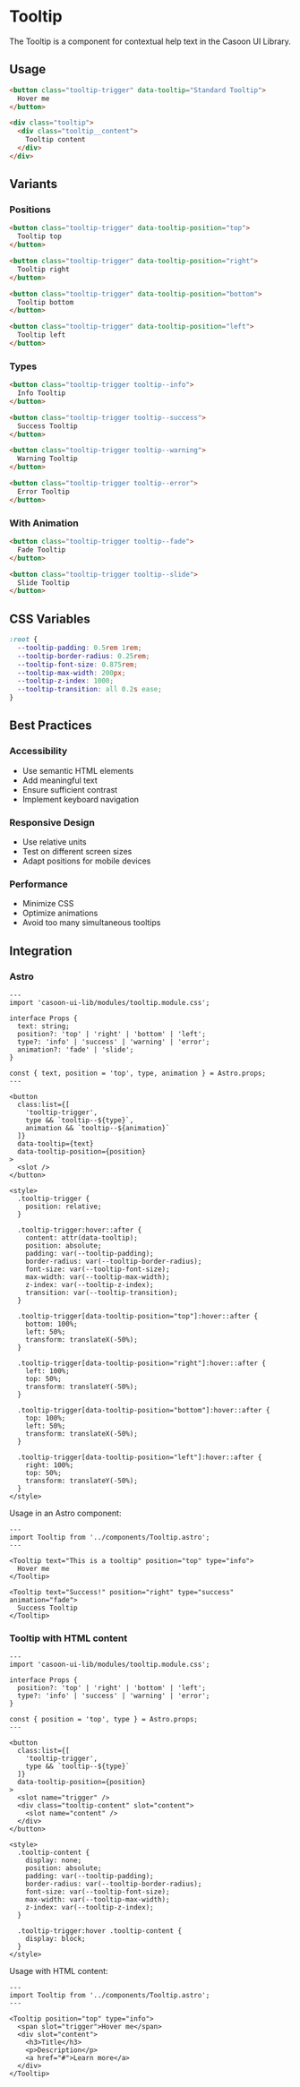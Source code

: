# Tooltip

The Tooltip is a component for contextual help text in the Casoon UI Library.

## Usage

```html
<button class="tooltip-trigger" data-tooltip="Standard Tooltip">
  Hover me
</button>

<div class="tooltip">
  <div class="tooltip__content">
    Tooltip content
  </div>
</div>
```

## Variants

### Positions

```html
<button class="tooltip-trigger" data-tooltip-position="top">
  Tooltip top
</button>

<button class="tooltip-trigger" data-tooltip-position="right">
  Tooltip right
</button>

<button class="tooltip-trigger" data-tooltip-position="bottom">
  Tooltip bottom
</button>

<button class="tooltip-trigger" data-tooltip-position="left">
  Tooltip left
</button>
```

### Types

```html
<button class="tooltip-trigger tooltip--info">
  Info Tooltip
</button>

<button class="tooltip-trigger tooltip--success">
  Success Tooltip
</button>

<button class="tooltip-trigger tooltip--warning">
  Warning Tooltip
</button>

<button class="tooltip-trigger tooltip--error">
  Error Tooltip
</button>
```

### With Animation

```html
<button class="tooltip-trigger tooltip--fade">
  Fade Tooltip
</button>

<button class="tooltip-trigger tooltip--slide">
  Slide Tooltip
</button>
```

## CSS Variables

```css
:root {
  --tooltip-padding: 0.5rem 1rem;
  --tooltip-border-radius: 0.25rem;
  --tooltip-font-size: 0.875rem;
  --tooltip-max-width: 200px;
  --tooltip-z-index: 1000;
  --tooltip-transition: all 0.2s ease;
}
```

## Best Practices

### Accessibility

- Use semantic HTML elements
- Add meaningful text
- Ensure sufficient contrast
- Implement keyboard navigation

### Responsive Design

- Use relative units
- Test on different screen sizes
- Adapt positions for mobile devices

### Performance

- Minimize CSS
- Optimize animations
- Avoid too many simultaneous tooltips

## Integration

### Astro

```astro
---
import 'casoon-ui-lib/modules/tooltip.module.css';

interface Props {
  text: string;
  position?: 'top' | 'right' | 'bottom' | 'left';
  type?: 'info' | 'success' | 'warning' | 'error';
  animation?: 'fade' | 'slide';
}

const { text, position = 'top', type, animation } = Astro.props;
---

<button
  class:list={[
    'tooltip-trigger',
    type && `tooltip--${type}`,
    animation && `tooltip--${animation}`
  ]}
  data-tooltip={text}
  data-tooltip-position={position}
>
  <slot />
</button>

<style>
  .tooltip-trigger {
    position: relative;
  }
  
  .tooltip-trigger:hover::after {
    content: attr(data-tooltip);
    position: absolute;
    padding: var(--tooltip-padding);
    border-radius: var(--tooltip-border-radius);
    font-size: var(--tooltip-font-size);
    max-width: var(--tooltip-max-width);
    z-index: var(--tooltip-z-index);
    transition: var(--tooltip-transition);
  }
  
  .tooltip-trigger[data-tooltip-position="top"]:hover::after {
    bottom: 100%;
    left: 50%;
    transform: translateX(-50%);
  }
  
  .tooltip-trigger[data-tooltip-position="right"]:hover::after {
    left: 100%;
    top: 50%;
    transform: translateY(-50%);
  }
  
  .tooltip-trigger[data-tooltip-position="bottom"]:hover::after {
    top: 100%;
    left: 50%;
    transform: translateX(-50%);
  }
  
  .tooltip-trigger[data-tooltip-position="left"]:hover::after {
    right: 100%;
    top: 50%;
    transform: translateY(-50%);
  }
</style>
```

Usage in an Astro component:

```astro
---
import Tooltip from '../components/Tooltip.astro';
---

<Tooltip text="This is a tooltip" position="top" type="info">
  Hover me
</Tooltip>

<Tooltip text="Success!" position="right" type="success" animation="fade">
  Success Tooltip
</Tooltip>
```

### Tooltip with HTML content

```astro
---
import 'casoon-ui-lib/modules/tooltip.module.css';

interface Props {
  position?: 'top' | 'right' | 'bottom' | 'left';
  type?: 'info' | 'success' | 'warning' | 'error';
}

const { position = 'top', type } = Astro.props;
---

<button
  class:list={[
    'tooltip-trigger',
    type && `tooltip--${type}`
  ]}
  data-tooltip-position={position}
>
  <slot name="trigger" />
  <div class="tooltip-content" slot="content">
    <slot name="content" />
  </div>
</button>

<style>
  .tooltip-content {
    display: none;
    position: absolute;
    padding: var(--tooltip-padding);
    border-radius: var(--tooltip-border-radius);
    font-size: var(--tooltip-font-size);
    max-width: var(--tooltip-max-width);
    z-index: var(--tooltip-z-index);
  }
  
  .tooltip-trigger:hover .tooltip-content {
    display: block;
  }
</style>
```

Usage with HTML content:

```astro
---
import Tooltip from '../components/Tooltip.astro';
---

<Tooltip position="top" type="info">
  <span slot="trigger">Hover me</span>
  <div slot="content">
    <h3>Title</h3>
    <p>Description</p>
    <a href="#">Learn more</a>
  </div>
</Tooltip>
``` 
